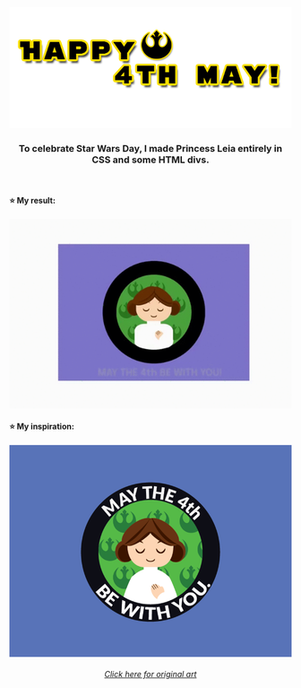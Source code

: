 <p align="center">
<img src="https://github.com/belatoledo/may-the-4th/blob/main/github/star%20wars.png?raw=true" alt="Título"/>
</p>

<h3 align="center">To celebrate Star Wars Day, I made Princess Leia entirely in CSS and some HTML divs.</h3> 

</br>

<h4>⭐ My result:</h4>
<p align="center">
<img src="https://github.com/belatoledo/may-the-4th/blob/main/github/My%20result.gif?raw=true" alt="Original"/>
</p>

<h4>⭐ My inspiration:</h4>
<p align="center">
<img src="https://raw.githubusercontent.com/belatoledo/may-the-4th/main/github/original-inspiration.webp" alt="Original"/>

*<h6 align="center" font-size="12px"> [Click here for original art](https://dribbble.com/shots/3478172-Happy-Star-Wars-Day)</h6>*
</p>



